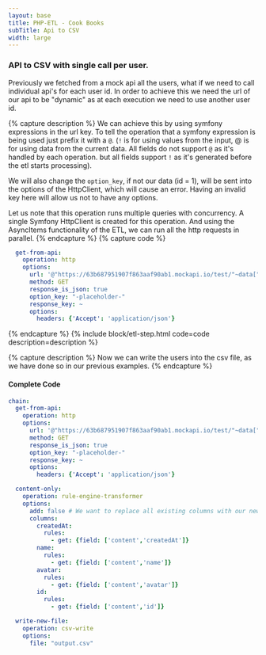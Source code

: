 ```yaml
---
layout: base
title: PHP-ETL - Cook Books
subTitle: Api to CSV
width: large
---
```


### API to CSV with single call per user.

Previously we fetched from a mock api all the users, what if we need to call individual api's for each user id.
In order to achieve this we need the url of our api to be "dynamic" as at each execution we need to use another
user id.

{% capture description %}
We can achieve this by using symfony expressions in the url key. To tell the operation that a symfony expression
is being used just prefix it with a `@`. (`!` is for using values from the input, @ is for using data from the current data.
All fields do not support `@` as it's handled by each operation. but all fields support `!` as it's generated before the etl starts
processing).

We will also change the `option_key`, if not our data (id = 1), will be sent into the options of the HttpClient, which
will cause an error. Having an invalid key here will allow us not to have any options.

Let us note that this operation runs multiple queries with concurrency. A single Symfony HttpClient is created for this
operation. And using the AsyncItems functionality of the ETL, we can run all the http requests in parallel.
{% endcapture %}
{% capture code %}
```yaml
  get-from-api:
    operation: http
    options:
      url: '@"https://63b687951907f863aaf90ab1.mockapi.io/test/"~data["id"]'
      method: GET
      response_is_json: true
      option_key: "-placeholder-"
      response_key: ~
      options:
        headers: {'Accept': 'application/json'}
```
{% endcapture %}
{% include block/etl-step.html code=code description=description %}

{% capture description %}
Now we can write the users into the csv file, as we have done so in our previous examples.
{% endcapture %}

#### Complete Code

```yaml
chain:
  get-from-api:
    operation: http
    options:
      url: '@"https://63b687951907f863aaf90ab1.mockapi.io/test/"~data["id"]'
      method: GET
      response_is_json: true
      option_key: "-placeholder-"
      response_key: ~
      options:
        headers: {'Accept': 'application/json'}

  content-only:
    operation: rule-engine-transformer
    options:
      add: false # We want to replace all existing columns with our new columns.
      columns:
        createdAt:
          rules:
            - get: {field: ['content','createdAt']}
        name:
          rules:
            - get: {field: ['content','name']}
        avatar:
          rules:
            - get: {field: ['content','avatar']}
        id:
          rules:
            - get: {field: ['content','id']}

  write-new-file:
    operation: csv-write
    options:
      file: "output.csv"
```
